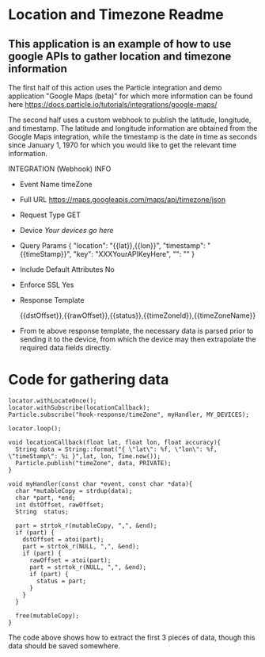 # Location and Timezone Readme
## This application is an example of how to use google APIs to gather location and timezone information

The first half of this action uses the Particle integration and demo application "Google Maps (beta)" for which more information can be found here https://docs.particle.io/tutorials/integrations/google-maps/

The second half uses a custom webhook to publish the latitude, longitude, and timestamp. The latitude and longitude information are obtained from the Google Maps integration, while the timestamp is the date in time as seconds since January 1, 1970 for which you would like to get the relevant time information.

INTEGRATION (Webhook) INFO

* Event Name        timeZone
* Full URL          https://maps.googleapis.com/maps/api/timezone/json
* Request Type      GET
* Device            *Your devices go here*
* Query Params
  {
    "location": "{{lat}},{{lon}}",
    "timestamp": "{{timeStamp}}",
    "key": "XXXYourAPIKeyHere",
    "": ""
  }
     
* Include Default Attributes    No
* Enforce SSL                   Yes
* Response Template

  {{dstOffset}},{{rawOffset}},{{status}},{{timeZoneId}},{{timeZoneName}}

* From te above response template, the necessary data is parsed prior to sending it to the device, from which the device may then extrapolate the required data fields directly.

# Code for gathering data

```
locator.withLocateOnce(); 
locator.withSubscribe(locationCallback);
Particle.subscribe("hook-response/timeZone", myHandler, MY_DEVICES);
```

`locator.loop();`

```
void locationCallback(float lat, float lon, float accuracy){
  String data = String::format("{ \"lat\": %f, \"lon\": %f, \"timeStamp\": %i }",lat, lon, Time.now());
  Particle.publish("timeZone", data, PRIVATE);
}
```

```
void myHandler(const char *event, const char *data){
  char *mutableCopy = strdup(data);
  char *part, *end;
  int dstOffset, rawOffset;
  String  status;

  part = strtok_r(mutableCopy, ",", &end);
  if (part) {
    dstOffset = atoi(part);
    part = strtok_r(NULL, ",", &end);
    if (part) {
      rawOffset = atoi(part);
      part = strtok_r(NULL, ",", &end);
      if (part) {
        status = part;
      }
    }
  }

  free(mutableCopy);
}
```
The code above shows how to extract the first 3 pieces of data, though this data should be saved somewhere.

